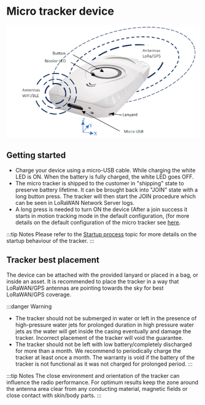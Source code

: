 # Micro tracker device

![](./images/image015.png)

## Getting started

-   Charge your device using a micro-USB cable. While charging the white LED is ON. When the battery is fully charged, the white LED goes OFF.
-   The micro tracker is shipped to the customer in "shipping" state to preserve battery lifetime. It can be brought back into "JOIN" state with a long button press. The tracker will then start the JOIN procedure which can be seen in LoRaWAN Network Server logs.
-   A long press is needed to turn ON the device (After a join success it starts in motion tracking mode in the default configuration, (for more details on the default configuration of the micro tracker see [here](/AbeewayRefGuide/default-config-delivered-ms/).


:::tip Notes
Please refer to the [Startup process](/AbeewayRefGuide/functioning/startup-process/) topic for more details on the startup behaviour of the tracker.
:::

## Tracker best placement

The device can be attached with the provided lanyard or placed in a bag, or inside an asset. It is recommended to place the tracker in a way that LoRaWAN/GPS antennas are pointing towards the sky for best LoRaWAN/GPS coverage.

:::danger Warning
- The tracker should not be submerged in water or left in the presence of high-pressure water jets for prolonged duration in high pressure water jets as the water will get inside the casing eventually and damage the tracker. Incorrect placement of the tracker will void the guarantee.
- The tracker should not be left with low battery/completely discharged for more than a month. We recommend to periodically charge the tracker at least once a month. The warranty is void if the battery of the tracker is not functional as it was not charged for prolonged period.
:::

:::tip Notes
The close environment and orientation of the tracker can influence the radio performance. For optimum results keep the zone around the antenna area clear from any conducting material, magnetic fields or close contact with skin/body parts.
:::